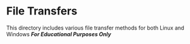 # File Transfers
This directory includes various file transfer methods for both Linux and Windows
***For Educational Purposes Only***
